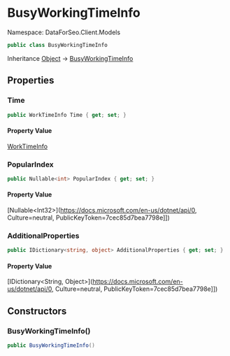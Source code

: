 # BusyWorkingTimeInfo

Namespace: DataForSeo.Client.Models

```csharp
public class BusyWorkingTimeInfo
```

Inheritance [Object](https://docs.microsoft.com/en-us/dotnet/api/Object) → [BusyWorkingTimeInfo](./BusyWorkingTimeInfo.md)

## Properties

### **Time**

```csharp
public WorkTimeInfo Time { get; set; }
```

#### Property Value

[WorkTimeInfo](./WorkTimeInfo.md)<br>

### **PopularIndex**

```csharp
public Nullable<int> PopularIndex { get; set; }
```

#### Property Value

[Nullable&lt;Int32&gt;](https://docs.microsoft.com/en-us/dotnet/api/0, Culture=neutral, PublicKeyToken=7cec85d7bea7798e]])<br>

### **AdditionalProperties**

```csharp
public IDictionary<string, object> AdditionalProperties { get; set; }
```

#### Property Value

[IDictionary&lt;String, Object&gt;](https://docs.microsoft.com/en-us/dotnet/api/0, Culture=neutral, PublicKeyToken=7cec85d7bea7798e]])<br>

## Constructors

### **BusyWorkingTimeInfo()**

```csharp
public BusyWorkingTimeInfo()
```

